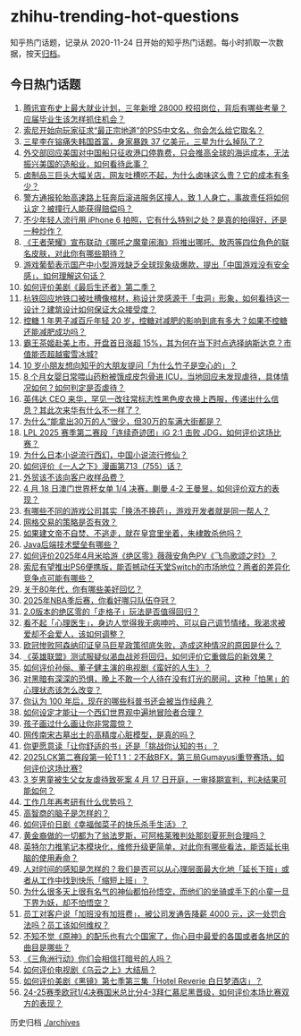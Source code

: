 # zhihu-trending-hot-questions

知乎热门话题，记录从 2020-11-24
日开始的知乎热门话题。每小时抓取一次数据，按天[归档](./archives)。

## 今日热门话题

<!-- BEGIN -->
<!-- 最后更新时间 Sat Apr 19 2025 06:00:47 GMT+0800 (China Standard Time) -->

1. [腾讯宣布史上最大就业计划，三年新增 28000 校招岗位，背后有哪些考量？应届毕业生该怎样抓住机会？](https://www.zhihu.com/question/1896210569725444000)
1. [索尼开始向玩家征求“最正宗地道”的PS5中文名，你会怎么给它取名？](https://www.zhihu.com/question/1896594200499287300)
1. [三星李在镕痛失韩国首富，身家暴跌 37 亿美元，三星为什么掉队了？](https://www.zhihu.com/question/1895895622361511000)
1. [外交部回应美国对中国船只征收港口停靠费，只会推高全球的海运成本，无法振兴美国的造船业，如何看待此事？](https://www.zhihu.com/question/1893734259916797200)
1. [卤制品三巨头大幅关店，网友吐槽吃不起，为什么卤味这么贵？它的成本有多少？](https://www.zhihu.com/question/1896252145403126300)
1. [警方通报轮胎高速路上狂奔后滚进服务区撞人，致 1 人身亡，事故责任将如何认定？被撞行人能获得赔偿吗？](https://www.zhihu.com/question/1896614718417889300)
1. [不少年轻人流行用 iPhone 6 拍照，它有什么特别之处？是真的拍得好，还是一种炒作？](https://www.zhihu.com/question/1895446096324552400)
1. [《王者荣耀》宣布联动《哪吒之魔童闹海》将推出哪吒、敖丙等四位角色的联名皮肤，对此你有哪些期待？](https://www.zhihu.com/question/1895835058625017000)
1. [游戏葡萄表示国产中小型游戏缺乏全球现象级爆款，提出「中国游戏没有安全感」，如何理解这句话？](https://www.zhihu.com/question/1896579859976774700)
1. [如何评价美剧《最后生还者》第二季？](https://www.zhihu.com/question/1893974213880153300)
1. [杭铁回应地铁口被吐槽像棺材，称设计灵感源于「虫洞」形象，如何看待这一设计？建筑设计如何保证大众接受度？](https://www.zhihu.com/question/1896489337639626500)
1. [控糖 1 年男子减百斤年轻 20 岁，控糖对减肥的影响到底有多大？如果不控糖还能减肥成功吗？](https://www.zhihu.com/question/1893703711269807900)
1. [霸王茶姬赴美上市，开盘首日涨超 15%，其为何在当下时点选择纳斯达克？市值能否超越蜜雪冰城?](https://www.zhihu.com/question/1896353447198062300)
1. [10 岁小朋友想向知乎的大朋友提问「为什么竹子是空心的」？](https://www.zhihu.com/question/1892318455786624800)
1. [8 个月女婴日常喂山药粉被饿成皮包骨进 ICU，当地回应未发现虐待，具体情况如何？如何判定是否虐待？](https://www.zhihu.com/question/1896479779705811200)
1. [英伟达 CEO 来华，罕见一改往常标志性黑色皮衣换上西服，传递出什么信息？其此次来华有什么不一样了？](https://www.zhihu.com/question/1896517074781696000)
1. [为什么“能拿出30万的人”很少，但30万的车满大街都是？](https://www.zhihu.com/question/1894494749538369800)
1. [LPL 2025 赛季第二赛段「连续奇迹团」iG 2:1 击败 JDG，如何评价这场比赛？](https://www.zhihu.com/question/1896652542508782000)
1. [为什么日本小说流行西幻，中国小说流行修仙？](https://www.zhihu.com/question/1888860787298240000)
1. [如何评价《一人之下》漫画第713（755）话？](https://www.zhihu.com/question/1896308045866333700)
1. [外贸该不该向客户收样品费？](https://www.zhihu.com/question/421697869)
1. [4 月 18 日澳门世界杯女单 1/4 决赛，蒯曼 4-2 王曼昱，如何评价双方的表现？](https://www.zhihu.com/question/1896671311771694300)
1. [有哪些不同的游戏公司其实「换汤不换药」，游戏开发者就是同一帮人？](https://www.zhihu.com/question/1895181053498488300)
1. [网格交易的策略是否有效？](https://www.zhihu.com/question/617169442)
1. [如果建文帝不自焚、不逃走，就在皇宫里坐着，朱棣敢杀他吗？](https://www.zhihu.com/question/11999372713)
1. [Java后端技术壁垒有哪些？](https://www.zhihu.com/question/1893790613561911300)
1. [如何评价2025年4月米哈游《绝区零》薇薇安角色PV《飞鸟歌颂之时》？](https://www.zhihu.com/question/1896548759833399600)
1. [索尼有望推出PS6便携版，能否撼动任天堂Switch的市场地位？两者的差异化竞争点可能有哪些？](https://www.zhihu.com/question/1895773892523558100)
1. [关于80年代，你有哪些美好回忆？](https://www.zhihu.com/question/1895181019327465200)
1. [2025年NBA季后赛，你看好哪只队伍夺冠？](https://www.zhihu.com/question/14728372249)
1. [2.0版本的绝区零的「走格子」玩法是否值得回归？](https://www.zhihu.com/question/1895037385219216600)
1. [看不起「心理医生」，身边人觉得我无病呻吟、可以自己调节情绪，我渴求被爱却不会爱人，该如何调整？](https://www.zhihu.com/question/1895317804409926000)
1. [欧冠惨败阿森纳印证皇马巨星政策彻底失败，造成这种情况的原因是什么？](https://www.zhihu.com/question/1894049451787670000)
1. [《英雄联盟》测试服疑似渴血战斧将回归，如何评价它重做后的新效果？](https://www.zhihu.com/question/1895792414502905600)
1. [如何评价孙俪、董子健主演的电视剧《蛮好的人生》？](https://www.zhihu.com/question/1895249767820406800)
1. [对黑暗有深深的恐惧，晚上不敢一个人待在没有灯光的房间，这种「怕黑」的心理状态该怎么改变？](https://www.zhihu.com/question/1895036605766555600)
1. [你认为 100 年后，现在的哪些科普书还会被当作经典？](https://www.zhihu.com/question/1895442339310298000)
1. [如何设定才能让一个西幻世界观中遍地冒险者合理？](https://www.zhihu.com/question/660998054)
1. [孩子画过什么画让你非常震惊？](https://www.zhihu.com/question/341046974)
1. [网传南宋古墓出土的高精度心脏模型，是真的吗？](https://www.zhihu.com/question/1895760891712092000)
1. [你更愿意读「让你舒适的书」还是「挑战你认知的书」？](https://www.zhihu.com/question/1895444262784562700)
1. [2025LCK第二赛段第一轮T1 1：2不敌BFX，第三局Gumayusi重登赛场，如何评价这场比赛?](https://www.zhihu.com/question/1896634872778424300)
1. [3 岁男童被生父女友虐待致死案 4 月 17 日开庭，一审择期宣判，判决结果可能如何？](https://www.zhihu.com/question/1896136912906986800)
1. [工作几年再考研有什么优势吗？](https://www.zhihu.com/question/1894699042283439900)
1. [高智商的脑子是怎样的？](https://www.zhihu.com/question/10656184978)
1. [如何评价日剧《幸福伽菜子的快乐杀手生活》？](https://www.zhihu.com/question/14562913474)
1. [黄金裔做的一切都为了翁法罗斯，可阿格莱雅判处那刻夏死刑合理吗？](https://www.zhihu.com/question/1895827275888445200)
1. [英特尔力推笔记本模块化，维修升级更简单，对此你有哪些看法，能否延长电脑的使用寿命？](https://www.zhihu.com/question/1895784664238617300)
1. [人对时间的感知是怎样的？我们是否可以从心理层面最大化地「延长下班」或者从工作中找到快乐「缩短上班」？](https://www.zhihu.com/question/1893264943635198200)
1. [为什么很多天上很有名气的神仙都怕孙悟空，而他们的坐骑或手下的小童一旦下界为妖，却不怕悟空？](https://www.zhihu.com/question/1891271477241827600)
1. [员工对客户说「加班没有加班费」，被公司发通告降薪 4000 元，这一处罚合法吗？员工该如何维权？](https://www.zhihu.com/question/1896240381634524200)
1. [不知不觉《原神》的配乐也有六个国家了，你心目中最爱的各国或者各地区的曲目是哪些？](https://www.zhihu.com/question/15581815137)
1. [《三角洲行动》你们会相信打暗号的人吗？](https://www.zhihu.com/question/14211107569)
1. [如何评价电视剧《乌云之上》大结局？](https://www.zhihu.com/question/1893388648768066600)
1. [如何评价美剧《黑镜》第七季第三集「Hotel Reverie 白日梦酒店」？](https://www.zhihu.com/question/1894065696104751600)
1. [24-25赛季欧冠1/4决赛国米总比分4-3拜仁慕尼黑晋级，如何评价本场比赛双方的表现？](https://www.zhihu.com/question/1896073217640203500)

<!-- END -->

历史归档 [./archives](./archives)
